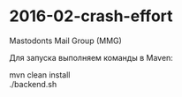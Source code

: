 # 2016-02-crash-effort
Mastodonts Mail Group (MMG)

Для запуска выполняем команды в Maven:

mvn clean install<br />
./backend.sh